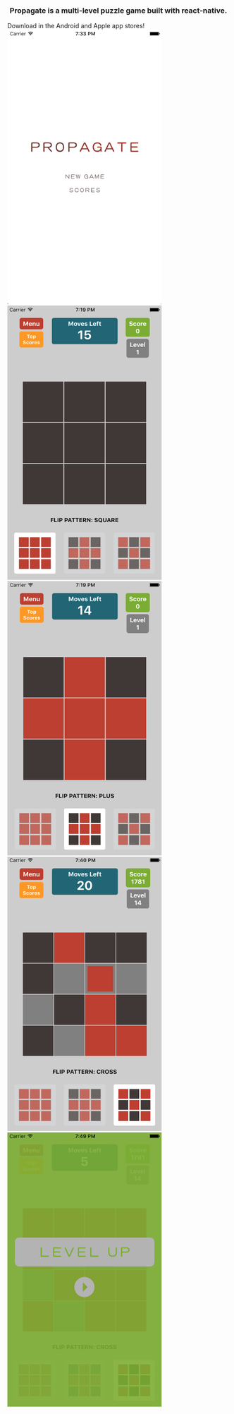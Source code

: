 <h3 align="center">Propagate is a multi-level puzzle game built with react-native.</h1>

<p align="center">
  <p>Download in the Android and Apple app stores!</><br />
  <img src="./images/1.png" width="350"/>
  <img src="./images/2.png" width="350"/>
  <img src="./images/3.png" width="350"/>
  <img src="./images/4.png" width="350"/>
  <img src="./images/5.png" width="350"/>
</p>